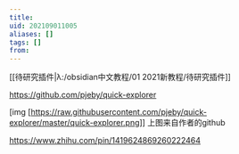 ```yaml
---
title: 
uid: 202109011005
aliases: []
tags: []
from: 
---
```

[[待研究插件|λ:/obsidian中文教程/01 2021新教程/待研究插件]]

https://github.com/pjeby/quick-explorer

[img [https://raw.githubusercontent.com/pjeby/quick-explorer/master/quick-explorer.png]]
上图来自作者的github

https://www.zhihu.com/pin/1419624869260222464